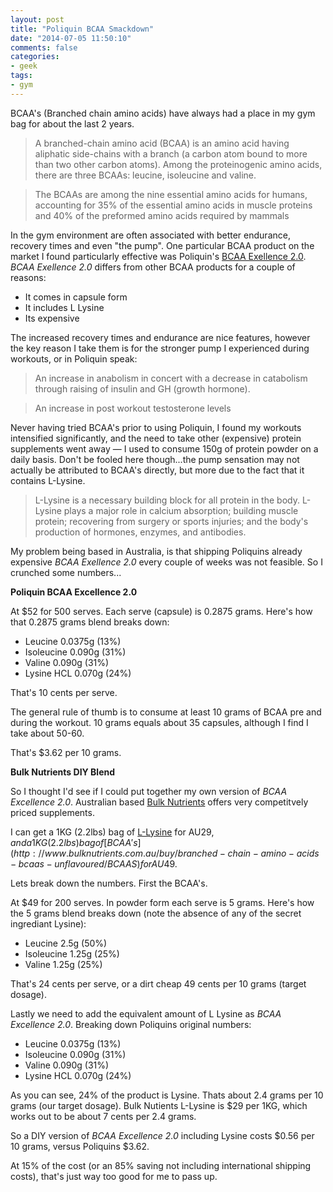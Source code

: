 ```yaml
---
layout: post
title: "Poliquin BCAA Smackdown"
date: "2014-07-05 11:50:10"
comments: false
categories:
- geek
tags:
- gym
---
```


BCAA's (Branched chain amino acids) have always had a place in my gym bag for about the last 2 years.

> A branched-chain amino acid (BCAA) is an amino acid having aliphatic side-chains with a branch (a carbon atom bound to more than two other carbon atoms). Among the proteinogenic amino acids, there are three BCAAs: leucine, isoleucine and valine. 

> The BCAAs are among the nine essential amino acids for humans, accounting for 35% of the essential amino acids in muscle proteins and 40% of the preformed amino acids required by mammals

In the gym environment are often associated with better endurance, recovery times and even "the pump". One particular BCAA product on the market I found particularly effective was Poliquin's [BCAA Exellence 2.0](http://mainwholesale.poliquinstore.com/bcaa-excellence-2). *BCAA Exellence 2.0* differs from other BCAA products for a couple of reasons:

* It comes in capsule form
* It includes L Lysine
* Its expensive

The increased recovery times and endurance are nice features, however the key reason I take them is for the stronger pump I experienced during workouts, or in Poliquin speak:

> An increase in anabolism in concert with a decrease in catabolism through raising of insulin and GH (growth hormone).

> An increase in post workout testosterone levels

Never having tried BCAA's prior to using Poliquin, I found my workouts intensified significantly, and the need to take other (expensive) protein supplements went away  — I used to consume 150g of protein powder on a daily basis. Don't be fooled here though...the pump sensation may not actually be attributed to BCAA's directly, but more due to the fact that it contains L-Lysine.

> L-Lysine is a necessary building block for all protein in the body. L-Lysine plays a major role in calcium absorption; building muscle protein; recovering from surgery or sports injuries; and the body's production of hormones, enzymes, and antibodies.

My problem being based in Australia, is that shipping Poliquins already expensive *BCAA Exellence 2.0* every couple of weeks was not feasible. So I crunched some numbers...


**Poliquin BCAA Excellence 2.0**

At $52 for 500 serves. Each serve (capsule) is 0.2875 grams. Here's how that 0.2875 grams blend breaks down:

*   Leucine 0.0375g (13%)
*   Isoleucine 0.090g (31%)
*   Valine 0.090g (31%)
*   Lysine HCL 0.070g (24%)

That's 10 cents per serve.

The general rule of thumb is to consume at least 10 grams of BCAA pre and during the workout. 10 grams equals about 35 capsules, although I find I take about 50-60.

That's $3.62 per 10 grams.


**Bulk Nutrients DIY Blend**

So I thought I'd see if I could put together my own version of *BCAA Excellence 2.0*. Australian based [Bulk Nutrients](http://www.bulknutrients.com.au/) offers very competitvely priced supplements.

I can get a 1KG (2.2lbs) bag of [L-Lysine](http://www.bulknutrients.com.au/buy/l-lysine/LLYSI) for AU$29, and a 1KG (2.2lbs) bag of [BCAA's](http://www.bulknutrients.com.au/buy/branched-chain-amino-acids-bcaas-unflavoured/BCAAS) for AU$49.

Lets break down the numbers. First the BCAA's.

At $49 for 200 serves. In powder form each serve is 5 grams. Here's how the 5 grams blend breaks down (note the absence of any of the secret ingrediant Lysine):

*   Leucine 2.5g (50%)
*   Isoleucine 1.25g (25%)
*   Valine 1.25g (25%)

That's 24 cents per serve, or a dirt cheap 49 cents per 10 grams (target dosage).

Lastly we need to add the equivalent amount of L Lysine as *BCAA Excellence 2.0*. Breaking down Poliquins original numbers:

*   Leucine 0.0375g (13%)
*   Isoleucine 0.090g (31%)
*   Valine 0.090g (31%)
*   Lysine HCL 0.070g (24%)

As you can see, 24% of the product is Lysine. Thats about 2.4 grams per 10 grams (our target dosage). Bulk Nutients L-Lysine is $29 per 1KG, which works out to be about 7 cents per 2.4 grams.

So a DIY version of *BCAA Excellence 2.0* including Lysine costs $0.56 per 10 grams, versus Poliquins $3.62.

At 15% of the cost (or an 85% saving not including international shipping costs), that's just way too good for me to pass up.
